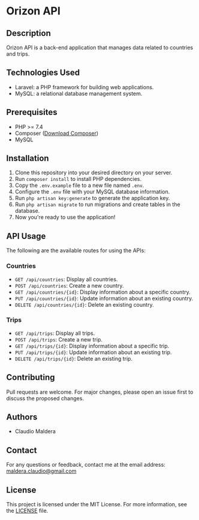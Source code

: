 # Orizon API

## Description
Orizon API is a back-end application that manages data related to countries and trips.

## Technologies Used
- Laravel: a PHP framework for building web applications.
- MySQL: a relational database management system.

## Prerequisites
- PHP >= 7.4
- Composer ([Download Composer](https://getcomposer.org/))
- MySQL

## Installation
1. Clone this repository into your desired directory on your server.
2. Run `composer install` to install PHP dependencies.
3. Copy the `.env.example` file to a new file named `.env`.
4. Configure the `.env` file with your MySQL database information.
5. Run `php artisan key:generate` to generate the application key.
6. Run `php artisan migrate` to run migrations and create tables in the database.
7. Now you're ready to use the application!

## API Usage
The following are the available routes for using the APIs:

### Countries
- `GET /api/countries`: Display all countries.
- `POST /api/countries`: Create a new country.
- `GET /api/countries/{id}`: Display information about a specific country.
- `PUT /api/countries/{id}`: Update information about an existing country.
- `DELETE /api/countries/{id}`: Delete an existing country.

### Trips
- `GET /api/trips`: Display all trips.
- `POST /api/trips`: Create a new trip.
- `GET /api/trips/{id}`: Display information about a specific trip.
- `PUT /api/trips/{id}`: Update information about an existing trip.
- `DELETE /api/trips/{id}`: Delete an existing trip.

## Contributing
Pull requests are welcome. For major changes, please open an issue first to discuss the proposed changes.

## Authors
- Claudio Maldera

## Contact
For any questions or feedback, contact me at the email address: maldera.claudio@gmail.com

## License
This project is licensed under the MIT License. For more information, see the [LICENSE](LICENSE) file.
